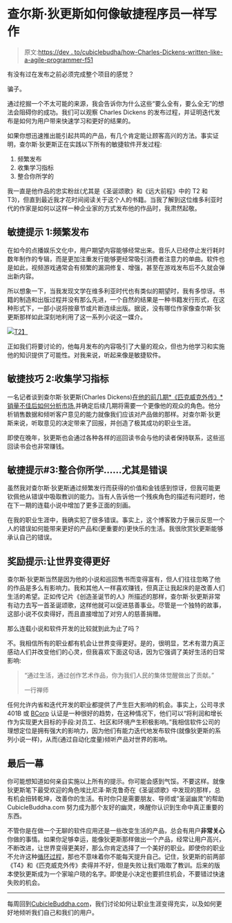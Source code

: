 # 查尔斯·狄更斯如何像敏捷程序员一样写作

> 原文:[https://dev . to/cubiclebudha/how-Charles-Dickens-written-like-a-agile-programmer-f51](https://dev.to/cubiclebuddha/how-charles-dickens-wrote-like-an-agile-programmer-f51)

有没有过在发布之前必须完成整个项目的感觉？

骗子。

通过挖掘一个不太可能的来源，我会告诉你为什么这些“要么全有，要么全无”的想法会阻碍你的成功。我们可以观察 Charles Dickens 的发布过程，并证明迭代发布是如何为用户带来快速学习和更好的结果的。

如果你想迅速推出能引起共鸣的产品，有几个肯定能让顾客高兴的方法。事实证明，查尔斯·狄更斯正在实践以下所有的敏捷软件开发过程:

1.  频繁发布
2.  收集学习指标
3.  整合你所学的

我一直是他作品的忠实粉丝(尤其是《圣诞颂歌》和《远大前程》中的 T2 和 T3)，但直到最近我才花时间阅读关于这个人的书籍。当我了解到这位维多利亚时代的作家是如何以这样一种企业家的方式发布他的作品时，我肃然起敬。

## [](#agile-tip-1-releasing-frequently)敏捷提示 1:频繁发布

在如今的点播娱乐文化中，用户期望内容能够经常出来。音乐人已经停止发行耗时数年制作的专辑，而是更加注重发行能够更经常吸引消费者注意力的单曲。软件也是如此，视频游戏通常会有频繁的漏洞修复、增强，甚至在游戏发布后不久就会弹出新内容。

所以想象一下，当我发现文学在维多利亚时代也有类似的期望时，我有多惊讶。书籍的制造和出版过程并没有那么先进，一个自然的结果是一种书籍发行形式，在这种形式下，一部小说将按章节或片断连续出版。据说，没有哪位作家像查尔斯·狄更斯那样如此深刻地利用了这一系列小说这一媒介。

[![](../Images/14e49dd7184bdf28839f5e4dde473310.png)T2】](https://res.cloudinary.com/practicaldev/image/fetch/s--gQeckOyj--/c_limit%2Cf_auto%2Cfl_progressive%2Cq_auto%2Cw_880/https://i1.wp.com/cubiclebuddha.com/wp-content/uploads/2019/06/img_0061.jpg%3Fresize%3D660%252C390%26ssl%3D1)

正如我们将要讨论的，他每月发布的内容吸引了大量的观众，但也为他学习和实施他的知识提供了可能性。对我来说，听起来像是敏捷软件。

## [](#agile-tip-2-gathering-metrics-for-learning)敏捷技巧 2:收集学习指标

一名记者谈到查尔斯·狄更斯(Charles Dickens)[在他的前几期*《匹克威克外传》*销量不佳后如何分析市场](https://www.theparisreview.org/blog/2015/04/14/the-sam-weller-bump/),并确定后续几期将需要一个更像他的观众的角色。他分析销售数据和倾听客户意见的能力就像我们应该对产品做的那样。对查尔斯·狄更斯来说，听取意见的决定带来了回报，并创造了极其成功的职业生涯。

即使在晚年，狄更斯也会通过各种各样的巡回读书会与他的读者保持联系，这些巡回读书会也非常赚钱。

## [](#agile-tip-3-integrate-what-youve-learned-especially-mistakes)敏捷提示#3:整合你所学……**尤其是**错误

虽然我对查尔斯·狄更斯通过频繁发行而获得的价值和金钱感到惊讶，但我可能更钦佩他从错误中吸取教训的能力。当有人告诉他一个残疾角色的描述有问题时，他在下一期的连载小说中增加了更多正面的刻画。

在我的职业生涯中，我确实犯了很多错误。事实上，这个博客致力于展示反思一个人的错误如何能带来更好的产品和(更重要的)更快乐的生活。我很欣赏狄更斯能够承认自己的错误。

## [](#bonus-tip-make-the-world-a-bit-better)奖励提示:让世界变得更好

查尔斯·狄更斯当然是因为他的小说和巡回售书而变得富有，但人们往往忽略了他的作品是多么有影响力。我和其他人一样喜欢赚钱，但真正让我起床的是改善人们生活的希望。正如传记片《创造圣诞节的人》所描述的那样，查尔斯·狄更斯非常有动力去写一首圣诞颂歌，这样他就可以促进慈善事业。尽管是一个独特的故事，这部小说不仅卖得好，而且直接增加了对穷人的慈善捐赠。

那么连载小说和软件开发的比较就到此为止了吗？

不。我相信所有的职业都有机会让世界变得更好。是的，很明显，艺术有潜力真正感动人们并改变他们的心灵，但我喜欢下面这句话，因为它强调了美好生活的日常影响:

> “通过生活，通过创作艺术作品，你为我们人民的集体觉醒做出了贡献。”
> 
> 一行禅师

任何允许内省和迭代开发的职业都提供了产生巨大影响的机会。事实上，公司寻求 401B 或 [BCorp](https://bcorporation.net/about-b-corps) 认证是一种很好的趋势，在这种情况下，他们可以“将利润和增长作为实现更大目标的手段:对员工、社区和环境产生积极影响。”我相信软件公司的理想定位是拥有强大的影响力，因为他们有能力迭代地发布软件(就像狄更斯的系列小说一样)，从而(通过自动化度量)倾听产品对世界的影响。

## [](#the-last-act)最后一幕

你可能想知道如何亲自实施以上所有的提示。你可能会感到气馁。不要这样。就像狄更斯笔下最受欢迎的角色埃比尼泽·斯克鲁奇在《圣诞颂歌》中发现的那样，总有机会扭转乾坤，改善你的生活。有时你只是需要朋友、导师或“圣诞幽灵”的帮助 CubicleBuddha.com 努力成为那个友好的幽灵，唤醒你认识到生命中真正重要的东西。

不管你是在做一个无聊的软件应用还是一些改变生活的产品，总会有用户**非常关心**你做的事情。如果你足够幸运，能像狄更斯那样做出一个产品，经常让用户高兴，不断改进，让世界变得更美好，那么你肯定选择了一个美好的职业。即使你的职业不允许这种[循环过程](https://dev.to/cubiclebuddha/samsara-5-agile-techniques-to-end-suffering-and-increase-learning-4a76)，那也不意味着你不能每天提升自己。记住，狄更斯的前两部《T4》和《匹克威克外传》卖得并不好，但是失败让我们吸取了教训。后来的版本使狄更斯成为一个家喻户晓的名字。即使是小决定也要抓住机会，不要错过快速失败的机会。

* * *

每周回到[CubicleBuddha.com](https://CubicleBuddha.com)，我们讨论如何让职业生涯变得充实，以及如何更好地倾听我们自己和我们的用户。